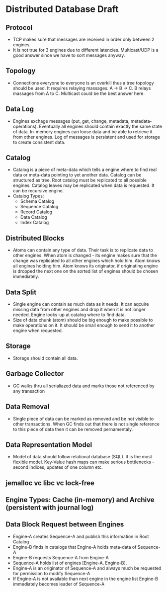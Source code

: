 # Distributed Database Draft

## Protocol
 - TCP makes sure that messages are received in order only between 2 engines.
 - It is not true for 3 engines due to different latencies.
Multicast/UDP is a good answer since we have to sort messages anyway.

## Topology
 - Connections everyone to everyone is an overkill thus a tree topology should be used. It requires relaying massages. A -> B -> C. B relays massages from A to C. Multicast could be the best answer here.

## Data Log
 - Engines exchage messages (put, get, change, metadata, metadata-operations). Eventually all engines should contain exactly the same state of data. In-memory engines can loose data and be able to retrieve it from other engines. Log of messages is persistent and used for storage to create consistent data.

## Catalog
 - Catalog is a piece of meta-data which tells a engine where to find real data or meta-data pointing to yet another data. Catalog can be structured as tree. Root catalog must be replicated to all possible engines. Catalog leaves may be replicated when data is requested. It can be recursive engine.
 - Catalog Types:
   * Schema Catalog
   * Sequence Catalog
   * Record Catalog
   * Data Catalog
   * Index Catalog

## Distributed Blocks
 - Atoms can contain any type of data. Their task is to replicate data to other engines. When atom is changed - its engine makes sure that the change was replicated to all other engines which hold him. Atom knows all engines holding him. Atom knows its originator, if originating engine is dropped the next one on the sorted list of engines should be chosen immediately.

## Data Split
 - Single engine can contain as much data as it needs. It can aqcuire missing data from other engines and drop it when it is not longer needed. Engine looks-up at catalog where to find data.
 - Size of data chunk (atom) should be big enough to make possible to make operations on it. It should be small enough to send it to another engine when requested. 

## Storage
 - Storage should contain all data.

## Garbage Collector
 - GC walks thru all serialiazed data and marks those not referenced by any transaction

## Data Removal
 - Single piece of data can be marked as removed and be not visible to other transactions. When GC finds out that there is not single reference to this piece of data then it can be removed pernamentaly.

## Data Representation Model
 - Model of data should follow relational database (SQL). It is the most flexible model. Key-Value hash maps can make serious bottlenecks - second indices, updates of one column etc.

## jemalloc vc libc vc lock-free

## Engine Types: Cache (in-memory) and Archive (persistent with journal log)

## Data Block Request between Engines
 - Engine-A creates Sequence-A and publish this information in Root Catalog
 - Engine-B finds in catalogs that Engine-A holds meta-data of Sequence-A
 - Engine-B requests Sequence-A from Engine-A
 - Sequence-A holds list of engines [Engine-A, Engine-B].
 - Engine-A is an originator of Sequence-A and always much be requested for permission to modify Sequence-A
 - If Engine-A is not available than next engine in the engine list Engine-B immediately becomes leader of Sequence-A

